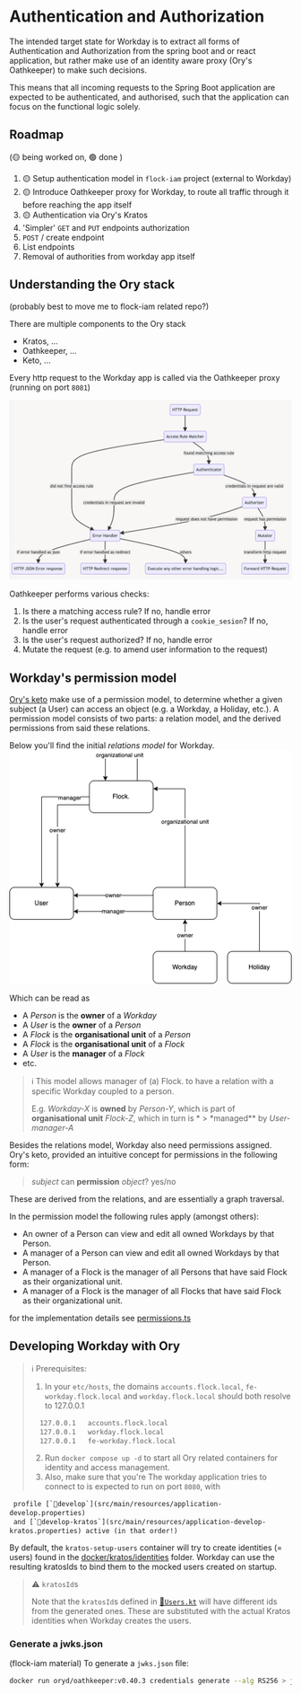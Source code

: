 # Authentication and Authorization

The intended target state for Workday is to extract all forms of Authentication and Authorization from the spring boot
and or react application, but rather make use of an identity aware proxy (Ory's Oathkeeper) to make such decisions.

This means that all incoming requests to the Spring Boot application are expected to be authenticated, and authorised,
such that the application can focus on the functional logic solely.

## Roadmap

(🟡 being worked on, 🟢 done )

1. 🟡 Setup authentication model in `flock-iam` project (external to Workday)
2. 🟡 Introduce Oathkeeper proxy for Workday, to route all traffic through it before reaching the app itself
3. 🟡 Authentication via Ory's Kratos
4. 'Simpler' `GET` and `PUT` endpoints authorization
5. `POST` / create endpoint
6. List endpoints
7. Removal of authorities from workday app itself

## Understanding the Ory stack

(probably best to move me to flock-iam related repo?)

There are multiple components to the Ory stack

- Kratos, ...
- Oathkeeper, ...
- Keto, ...

Every http request to the Workday app is called via the Oathkeeper proxy (running on port `8081`)

![Oathkeeper decision engine](./oathkeeper-decision-engine.png)

Oathkeeper performs various checks:

1. Is there a matching access rule? If no, handle error
2. Is the user's request authenticated through a `cookie_sesion`? If no, handle error
3. Is the user's request authorized? If no, handle error
4. Mutate the request (e.g. to amend user information to the request)

## Workday's permission model

[Ory's keto](https://www.ory.sh/docs/keto/) make use of a permission model, to determine whether a given subject (a
User) can access an object (e.g. a Workday, a Holiday, etc.). A permission model consists of two parts: a relation
model, and the derived permissions from said these relations.

Below you'll find the initial _relations model_ for Workday.
![x](Workday%20App%20permissions%20model.drawio.png)

Which can be read as

- A _Person_ is the **owner** of a _Workday_
- A _User_ is the **owner** of a _Person_
- A _Flock_ is the **organisational unit** of a _Person_
- A _Flock_ is the **organisational unit** of a _Flock_
- A _User_ is the **manager** of a _Flock_
- etc.

> ℹ️
> This model allows manager of (a) Flock. to have a relation with a specific Workday coupled to a person.
>
> E.g. _Workday-X_ is **owned** by _Person-Y_, which is part of **organisational unit** _Flock-Z_, which in turn is \* > \*managed\*\* by _User-manager-A_

Besides the relations model, Workday also need permissions assigned. Ory's keto, provided an intuitive concept for
permissions in the following form:

> _subject_ can **permission** _object_? yes/no

These are derived from the relations, and are essentially a graph traversal.

In the permission model the following rules apply (amongst others):

- An owner of a Person can view and edit all owned Workdays by that Person.
- A manager of a Person can view and edit all owned Workdays by that Person.
- A manager of a Flock is the manager of all Persons that have said Flock as their organizational unit.
- A manager of a Flock is the manager of all Flocks that have said Flock as their organizational unit.

for the implementation details see [permissions.ts](../docker/keto/namespaces/permissions.ts)

## Developing Workday with Ory

> ℹ️ Prerequisites:
>
> 1. In your `etc/hosts`, the domains `accounts.flock.local`, `fe-workday.flock.local` and `workday.flock.local` should both resolve to 127.0.0.1
>
> ```
>   127.0.0.1	accounts.flock.local
>   127.0.0.1	workday.flock.local
>   127.0.0.1	fe-workday.flock.local
> ```
>
> 2. Run `docker compose up -d` to start all Ory related containers for identity and access management.
> 3. Also, make sure that you're The workday application tries to connect to is expected to run on port `8080`, with

     profile [`🔗develop`](src/main/resources/application-develop.properties)
     and [`🔗develop-kratos`](src/main/resources/application-develop-kratos.properties) active (in that order!)

By default, the `kratos-setup-users` container will try to create identities (= users) found in
the [docker/kratos/identities](../docker/kratos/identities) folder. Workday can use the resulting kratosIds to bind them
to the mocked users created on startup.

> ⚠️ `kratosId`s
>
> Note that the `kratosId`s defined in [🔗`Users.kt`](src/develop/kotlin/community/flock/eco/workday/mocks/Users.kt) will
> have different ids from the generated ones. These are substituted with the actual Kratos identities when Workday
> creates
> the users.

### Generate a jwks.json

(flock-iam material)
To generate a `jwks.json` file:

```bash
docker run oryd/oathkeeper:v0.40.3 credentials generate --alg RS256 > jwks.json
```
